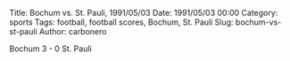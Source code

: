 Title: Bochum vs. St. Pauli, 1991/05/03
Date: 1991/05/03 00:00
Category: sports
Tags: football, football scores, Bochum, St. Pauli
Slug: bochum-vs-st-pauli
Author: carbonero


Bochum 3 - 0 St. Pauli
